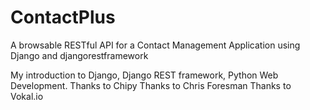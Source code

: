 # ContactPlus
A browsable RESTful API for a Contact Management Application using Django and djangorestframework

My introduction to Django, Django REST framework,
Python Web Development.
Thanks to Chipy
Thanks to Chris Foresman
Thanks to Vokal.io
